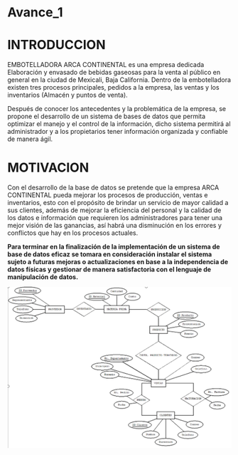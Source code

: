 # Avance_1
# INTRODUCCION

EMBOTELLADORA ARCA CONTINENTAL es una empresa dedicada Elaboración y envasado de bebidas gaseosas para la venta al público en general en la ciudad de Mexicali, Baja California. Dentro de la embotelladora existen tres procesos principales, pedidos a la empresa, las ventas y los inventarios (Almacén y puntos de venta).

Después de conocer los antecedentes y la problemática de la empresa, se propone el desarrollo de un sistema de bases de datos que permita optimizar el manejo y el control de la información, dicho sistema permitirá al administrador y a los propietarios tener información organizada y confiable de manera ágil.

# MOTIVACION

Con el desarrollo de la base de datos se pretende que la empresa ARCA CONTINENTAL pueda mejorar los procesos de producción, ventas e inventarios, esto con el propósito de brindar un servicio de mayor calidad a sus clientes, además de mejorar la eficiencia del personal y la calidad de los datos e información que requieren los administradores para tener una mejor visión de las ganancias, así habrá una disminución en los errores y conflictos que hay en los procesos actuales.

**Para terminar en la finalización de la implementación de un sistema de base de datos eficaz se tomara en consideración instalar el sistema sujeto a futuras mejoras o actualizaciones en base a la independencia de datos físicas y gestionar de manera satisfactoria con el lenguaje de manipulación de datos.**



![Diagrama E-R](https://github.com/GilbertoGarcia/Avance_1/blob/master/gil.png)
